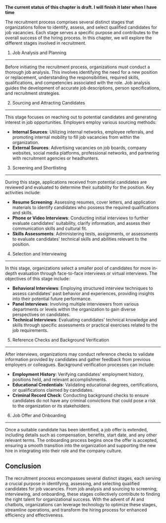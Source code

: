 **The current status of this chapter is draft. I will finish it later when I have time**

The recruitment process comprises several distinct stages that organizations follow to identify, assess, and select qualified candidates for job vacancies. Each stage serves a specific purpose and contributes to the overall success of the hiring process. In this chapter, we will explore the different stages involved in recruitment.

1. Job Analysis and Planning
----------------------------

Before initiating the recruitment process, organizations must conduct a thorough job analysis. This involves identifying the need for a new position or replacement, understanding the responsibilities, required skills, qualifications, and competencies associated with the role. Job analysis guides the development of accurate job descriptions, person specifications, and recruitment strategies.

2. Sourcing and Attracting Candidates
-------------------------------------

This stage focuses on reaching out to potential candidates and generating interest in job opportunities. Employers employ various sourcing methods:

* **Internal Sources**: Utilizing internal networks, employee referrals, and promoting internal mobility to fill job vacancies from within the organization.
* **External Sources**: Advertising vacancies on job boards, company websites, social media platforms, professional networks, and partnering with recruitment agencies or headhunters.

3. Screening and Shortlisting
-----------------------------

During this stage, applications received from potential candidates are reviewed and evaluated to determine their suitability for the position. Key activities include:

* **Resume Screening**: Assessing resumes, cover letters, and application materials to identify candidates who possess the required qualifications and skills.
* **Phone or Video Interviews**: Conducting initial interviews to further evaluate candidates' suitability, clarify information, and assess their communication skills and cultural fit.
* **Skills Assessments**: Administering tests, assignments, or assessments to evaluate candidates' technical skills and abilities relevant to the position.

4. Selection and Interviewing
-----------------------------

In this stage, organizations select a smaller pool of candidates for more in-depth evaluation through face-to-face interviews or virtual interviews. The objectives of this stage include:

* **Behavioral Interviews**: Employing structured interview techniques to assess candidates' past behavior and experiences, providing insights into their potential future performance.
* **Panel Interviews**: Involving multiple interviewers from various departments or levels within the organization to gain diverse perspectives on candidates.
* **Technical Interviews**: Evaluating candidates' technical knowledge and skills through specific assessments or practical exercises related to the job requirements.

5. Reference Checks and Background Verification
-----------------------------------------------

After interviews, organizations may conduct reference checks to validate information provided by candidates and gather feedback from previous employers or colleagues. Background verification processes can include:

* **Employment History**: Verifying candidates' employment history, positions held, and relevant accomplishments.
* **Educational Credentials**: Validating educational degrees, certifications, or qualifications claimed by candidates.
* **Criminal Record Check**: Conducting background checks to ensure candidates do not have any criminal convictions that could pose a risk to the organization or its stakeholders.

6. Job Offer and Onboarding
---------------------------

Once a suitable candidate has been identified, a job offer is extended, including details such as compensation, benefits, start date, and any other relevant terms. The onboarding process begins once the offer is accepted, ensuring a smooth transition into the organization and supporting the new hire in integrating into their role and the company culture.

Conclusion
----------

The recruitment process encompasses several distinct stages, each serving a crucial purpose in identifying, assessing, and selecting qualified candidates for job vacancies. From job analysis and sourcing to screening, interviewing, and onboarding, these stages collectively contribute to finding the right talent for organizational success. With the advent of AI and chatbots, organizations can leverage technology to optimize these stages, streamline operations, and transform the hiring process for enhanced efficiency and effectiveness.
